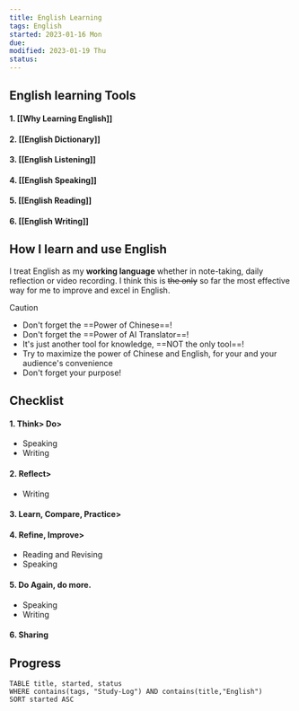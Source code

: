 ```yaml
---
title: English Learning
tags: English   
started: 2023-01-16 Mon
due: 
modified: 2023-01-19 Thu
status: 
---
```

## English learning Tools
#### 1. [[Why Learning English]]
#### 2. [[English Dictionary]]
#### 3. [[English Listening]]
#### 4. [[English Speaking]]
#### 5. [[English Reading]]
#### 6. [[English Writing]]
## How I learn and use English
I treat English as my **working language** whether in note-taking, daily reflection or video recording.
I think this is ~~the only~~ so far the most effective way for me to improve and excel in English.
> [!caution]
>- Don't forget the ==Power of Chinese==!
>- Don't forget the ==Power of AI Translator==!
>- It's just another tool for knowledge, ==NOT the only tool==!
>- Try to maximize the power of Chinese and English, for your and your audience's convenience 
>- Don't forget your purpose!

## Checklist
#### 1. Think> Do> 
- Speaking
- Writing
#### 2. Reflect> 
- Writing
#### 3. Learn, Compare, Practice> 

#### 4. Refine, Improve> 
- Reading and Revising
- Speaking
#### 5. Do Again, do more.
- Speaking
- Writing
#### 6. Sharing

## Progress

```dataview
TABLE title, started, status
WHERE contains(tags, "Study-Log") AND contains(title,"English")
SORT started ASC
```